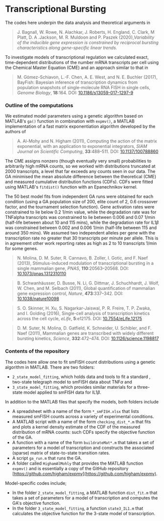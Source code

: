 # Transcriptional Bursting #

The codes here underpin the data analysis and theoretical arguments in

>J. Bagnall, W. Rowe, N. Alachkar, J. Roberts, H. England, C. Clark, M Platt, D. A .Jackson, M. R. Muldoon and P. Paszek (2020),*Variability of the inducible gene expression is constrained by reciprocal bursting characteristics along gene-specific linear trends.*

To investigate models of transcriptional regulation we calculated exact, time-dependent distributions of the number mRNA transcripts per cell using the Chemical Master Equation (CME) and an approach similar to that in

>M. Gómez-Schiavon, L.-F. Chen, A. E. West, and N. E. Buchler (2017), BayFish: Bayesian inference of transcription dynamics from population snapshots of single-molecule RNA FISH in single cells, *Genome Biology*, **18**:164. DOI: [10.1186/s13059-017-1297-9](https://doi.org/10.1186/s13059-017-1297-9)


### Outline of the computations ###
We estimated model parameters using a genetic algorithm based on MATLAB's `ga()` function in combination with `expmv()`, a MATLAB implementation of a fast matrix exponentiation algorithm developed by the authors of

>A. Al-Mohy and N. Higham (2011), Computing the action of the matrix exponential, with an application to exponential integrators, *SIAM Journal on Scientific Computing*, **33**:488–511. DOI: [10.1137/100788860](https://doi.org/10.1137/100788860)

The CME assigns nonzero (though eventually very small) probabilities to arbitrarily high mRNA counts, so we worked with distributions truncated at 2000 transcripts, a level that far exceeds any counts seen in our data.  The GA minimised the mean absolute difference between the theoretical (CME) and measured cumulative distribution functions (CDFs). CDFs were fitted using MATLAB's `fitdist()` function with an Epanechnikov kernel.

The 50 best model fits from independent GA runs were obtained for each condition (using a GA population size of 200, elite count of 2, 0.6 crossover factor, and the tournament selection function). Gene activation rates were constrained to lie below 0.2 1/min value, while the degradation rate was for TNFalpha transcripts was constrained to lie between 0.006 and 0.07 1/min (half-life between about 10 and 115 mins), while the degradation rate for IL1$\beta$ was constrained between 0.002 and 0.006 1/min (half-life between 115 and around 350 mins). We assumed two independent alleles per gene with the transcription rate no greater that 30 transcripts per minute per allele. This is in agreement other work reporting rates as high as 2 to 10 transcripts 1/min for some genes. 

> N. Molina, D. M. Suter, R. Cannavo, B. Zoller, I. Gotic, and F. Naef (2013), Stimulus-induced modulation of transcriptional bursting in a single mammalian gene, *PNAS*, **110**:20563–20568. DOI: [10.1073/pnas.1312310110](https://dx.doi.org/10.1073/pnas.1312310110)

> B. Schwanhäusser, D. Busse, N. Li, G. Dittmar, J. Schuchhardt, J. Wolf, W. Chen, and M. Selbach (2011), Global quantification of mammalian gene expression control, *Nature*, **473**:337–342. DOI: [10.1038/nature10098](https://dx.doi.org/10.1038/nature10098)

>S. O. Skinner, H. Xu, S. Nagarkar-Jaiswal, P. R. Freire, T. P. Zwaka, and I. Golding (2016), Single-cell analysis of transcription kinetics across the cell cycle, *eLife*, **5**:e12175. DOI: [10.7554/eLife.12175](https://dx.doi.org/10.7554/eLife.12175)

> D. M. Suter, N. Molina, D. Gatfield, K. Schneider, U. Schibler, and F. Naef (2011),  Mammalian genes are transcribed with widely different bursting kinetics, *Science*, **332**:472–474. DOI: [10.1126/science.1198817](https://dx.doi.org/10.1126/science.1198817)



### Contents of the repository ###
The codes here allow one to fit smFISH count distributions using a genetic algorithm in MATLAB. There are two folders:

* `2_state_model_fitting`, which holds data and tools to fit a standard , two-state telegraph model to smFISH data about TNF$\alpha$ and
* `3_state_model_fitting`, which provides similar materials for a three-state model applied to smFISH data for IL1$\beta$.

In addition to the MATLAB files that specify the models, both folders include

 * A spreadsheet with a name of the form `*_smFISH.xlsx` that lists measured smFISH counts across a variety of experimental conditions.
 * A MATLAB script with a name of the form `checking_dist_*.m` that fits and plots a kernel density estimate of the CDF of the measured distribution of mRNA counts: such CDFs specify the objective function of the GA.
* A function with a name of the form `buildrateMat*.m` that takes a set of parameters for a model of transcription and constructs the associated (sparse) matrix of state-to-state transition rates.
* A script `ga_run.m` that runs the GA.
* A folder called `HighamAlMohly` that provides the MATLAB function `expmv()` and is essentially a copy of the GitHub repository [https://github.com/higham/expmv](https://github.com/higham/expmv).

Model-specific codes include;

* In the folder `2_state_model_fitting`, a MATLAB function `dist_fit.m` that takes a set of parameters for a model of transcription and computes the GA's objective function.
* In the folder `3_state_model_fitting`, a function `state3_IL1.m` that calculates the objective function for the 3-state model of transcription.





